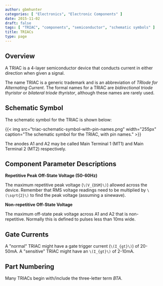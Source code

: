 ```yaml
---
author: gbmhunter
categories: [ "Electronics", "Electronic Components" ]
date: 2015-11-02
draft: false
tags: [ "TRIAC", "components", "semiconductor", "schematic symbols" ]
title: TRIACs
type: page
---
```


## Overview

A TRIAC is a 4-layer semiconductor device that conducts current in either direction when given a signal.

The name TRIAC is a generic trademark and is an abbreviation of _TRIode for Alternating Current_. The formal names for a TRIAC are _bidirectional triode thyristor_ or _bilateral triode thyristor_, although these names are rarely used.

## Schematic Symbol

The schematic symbol for the TRIAC is shown below:

{{< img src="triac-schematic-symbol-with-pin-names.png" width="255px" caption="The schematic symbol for the TRIAC, with pin names."  >}}

The anodes A1 and A2 may be called Main Terminal 1 (MT1) and Main Terminal 2 (MT2) respectively.

## Component Parameter Descriptions

**Repetitive Peak Off-State Voltage (50-60Hz)**

The maximum repetitive peak voltage (`\(V_{DSM}\)`) allowed across the device. Remember that RMS voltage readings need to be multiplied by `\(\sqrt{2}\)` to find the peak voltage (assuming a sinewave).

**Non-repetitive Off-State Voltage**

The maximum off-state peak voltage across A1 and A2 that is non-repetitive. Normally this is defined to pulses less than 10ms wide.

## Gate Currents

A "normal" TRIAC might have a gate trigger current (`\(I_{gt}\)`) of 20-50mA. A "sensitive" TRIAC might have an `\(I_{gt}\)` of 2-10mA.

## Part Numbering

Many TRIACs begin with/include the three-letter term _BTA_.
